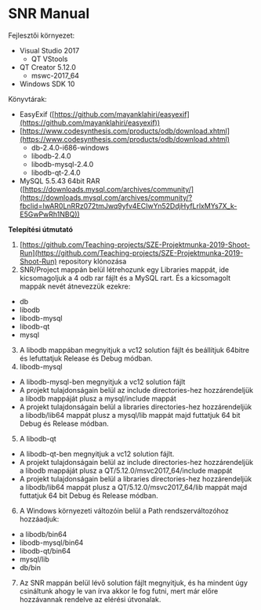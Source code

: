# SNR Manual

Fejlesztői környezet:

- Visual Studio 2017
  - QT VStools
- QT Creator 5.12.0
  - mswc-2017\_64
- Windows SDK 10

Könyvtárak:

- EasyExif ([https://github.com/mayanklahiri/easyexif](https://github.com/mayanklahiri/easyexif))
- [https://www.codesynthesis.com/products/odb/download.xhtml](https://www.codesynthesis.com/products/odb/download.xhtml)
  - db-2.4.0-i686-windows
  - libodb-2.4.0
  - libodb-mysql-2.4.0
  - libodb-qt-2.4.0
- MySQL 5.5.43 64bit RAR ([https://downloads.mysql.com/archives/community/](https://downloads.mysql.com/archives/community/?fbclid=IwAR0LnRRz072tmJwq9yfv4ECIwYn52DdjHyfLrlxMYs7X_k-E5GwPwRh1NBQ))

**Telepítési útmutató**

1. [https://github.com/Teaching-projects/SZE-Projektmunka-2019-Shoot-Run](https://github.com/Teaching-projects/SZE-Projektmunka-2019-Shoot-Run) repository klónozása
2. SNR/Project mappán belül létrehozunk egy Libraries mappát, ide kicsomagoljuk a 4 odb rar fájlt és a MySQL rart. És a kicsomagolt mappák nevét átnevezzük ezekre:
  - db
  - libodb
  - libodb-mysql
  - libodb-qt
  - mysql
3. A libodb mappában megnyitjuk a vc12 solution fájlt és beállítjuk 64bitre és lefuttatjuk Release és Debug módban.
4. libodb-mysql
  - A libodb-mysql-ben megnyitjuk a vc12 solution fájlt
  - A projekt tulajdonságain belül az include directories-hez hozzárendeljük a libodb mappáját plusz a mysql/include mappát
  - A projekt tulajdonságain belül a libraries directories-hez hozzárendeljük a libodb/lib64 mappát plusz a mysql/lib mappát majd futtatjuk 64 bit Debug és Release módban.
5. A libodb-qt
  - A libodb-qt-ben megnyitjuk a vc12 solution fájlt.
  - A projekt tulajdonságain belül az include directories-hez hozzárendeljük a libodb mappáját plusz a QT/5.12.0/msvc2017\_64/include mappát
  - A projekt tulajdonságain belül a libraries directories-hez hozzárendeljük a libodb/lib64 mappát plusz a QT/5.12.0/msvc2017\_64/lib mappát majd futtatjuk 64 bit Debug és Release módban.
6. A Windows környezeti változóin belül a Path rendszerváltozóhoz hozzáadjuk:
  - a libodb/bin64
  - libodb-mysql/bin64
  - libodb-qt/bin64
  - mysql/lib
  - db/bin
7. Az SNR mappán belül lévő solution fájlt megnyitjuk, és ha mindent úgy csináltunk ahogy le van írva akkor le fog futni, mert már előre hozzávannak rendelve az elérési útvonalak.

